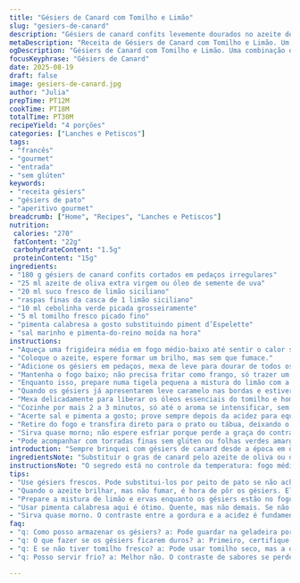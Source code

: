 ```yaml
---
title: "Gésiers de Canard com Tomilho e Limão"
slug: "gesiers-de-canard"
description: "Gésiers de canard confits levemente dourados no azeite de oliva, com toque de tomilho fresco e raspas de limão siciliano, finalizados com pimenta calabresa e cebolinha. Receita simples e rápida, rende 4 porções ideias para entrada ou aperitivo. Sem glúten, lácteos, ovos."
metaDescription: "Receita de Gésiers de Canard com Tomilho e Limão. Um prato delicioso e refinado, perfeito como entrada ou aperitivo."
ogDescription: "Gésiers de Canard com Tomilho e Limão. Uma combinação de sabores que surpreende. Perfeito para um aperitivo especial."
focusKeyphrase: "Gésiers de Canard"
date: 2025-08-19
draft: false
image: gesiers-de-canard.jpg
author: "Julia"
prepTime: PT12M
cookTime: PT18M
totalTime: PT30M
recipeYield: "4 porções"
categories: ["Lanches e Petiscos"]
tags:
- "francês"
- "gourmet"
- "entrada"
- "sem glúten"
keywords:
- "receita gésiers"
- "gésiers de pato"
- "aperitivo gourmet"
breadcrumb: ["Home", "Recipes", "Lanches e Petiscos"]
nutrition: 
 calories: "270"
 fatContent: "22g"
 carbohydrateContent: "1.5g"
 proteinContent: "15g"
ingredients:
- "180 g gésiers de canard confits cortados em pedaços irregulares"
- "25 ml azeite de oliva extra virgem ou óleo de semente de uva"
- "20 ml suco fresco de limão siciliano"
- "raspas finas da casca de 1 limão siciliano"
- "10 ml cebolinha verde picada grosseiramente"
- "5 ml tomilho fresco picado fino"
- "pimenta calabresa a gosto substituindo piment d’Espelette"
- "sal marinho e pimenta-do-reino moída na hora"
instructions:
- "Aqueça uma frigideira média em fogo médio-baixo até sentir o calor suave."
- "Coloque o azeite, espere formar um brilho, mas sem que fumace."
- "Adicione os gésiers em pedaços, mexa de leve para dourar de todos os lados - vão soltar um aroma intenso, escute o som dando espaço para a crosta ficar firme sem queime."
- "Mantenha o fogo baixo; não precisa fritar como frango, só trazer um toque crocante nas bordas e aquecer por completo—8 a 12 minutos vai depender do ponto do seu fogão."
- "Enquanto isso, prepare numa tigela pequena a mistura do limão com a cebolinha, tomilho e pimenta calabresa; o frescor do limão e o ardor sutil da pimenta vão balancear a gordura."
- "Quando os gésiers já apresentarem leve caramelo nas bordas e estiverem macios ao toque, abaixe o fogo ao mínimo e despeje a mistura do limão."
- "Mexa delicadamente para liberar os óleos essenciais do tomilho e homogenizar."
- "Cozinhe por mais 2 a 3 minutos, só até o aroma se intensificar, sem deixar o limão cozinhar demais - perde o frescor."
- "Acerte sal e pimenta a gosto; prove sempre depois da acidez para equilibrar."
- "Retire do fogo e transfira direto para o prato ou tábua, deixando o calor residual acabar de harmonizar sabores."
- "Sirva quase morno; não espere esfriar porque perde a graça do contraste dos temperos frescos com a textura firme."
- "Pode acompanhar com torradas finas sem glúten ou folhas verdes amargas, para balancear a untuosidade."
introduction: "Sempre brinquei com gésiers de canard desde a época em que morava na França. A graça está no contraste entre a textura firme e a gordura que derrete na boca, algo que o limão dá aquela refrescância essencial pra não ficar enjoativo. O tomilho entra pra dar um toque herbal que, na minha experiência, evita aquele pesado típico. Usei pimenta calabresa no lugar do piment d’Espelette, porque aqui no Brasil é o que temos mais à mão, e o toque picante fica na medida certa. A gordura do azeite ajuda a dourar sem exagerar na manteiga ou gordura de pato mesmo — a praticidade é chave quando não quer perder tempo, ainda mais preparando como aperitivo. Experimentei deixar mais tempo pra dar crocância e notei que perde a suculência; o segredo é sentir o aroma e o som da frigideira pra tirar na hora certa."
ingredientsNote: "Substituir o gras de canard pelo azeite de oliva ou óleo de semente de uva muda a textura e leveza do prato, ideal pra quem evita gorduras pesadas mas quer aquele toque untuoso. Reduzi a quantidade de gésiers para 180 g, porque pouca quantidade já dá um charme na mesa e evita que fique pesado demais na refeição. Tomilho fresco pela sua rusticidade vai melhor com o limão do que outras ervas como alecrim, que pode dominar. Raspas de limão siciliano trazem mais aroma do que o suco sozinho, que uso com moderação para o equilíbrio ácido sem cozinhar demais, o que deixa o prato amargo. Cebolinha dá frescor e crocância sutil. Pimenta calabresa substitui o piment d’Espelette, pois temos fácil acesso e mantém o leve ardor. Sal marinho e pimenta-do-reino do moinho na hora são imprescindíveis para ajustar o sabor final e garantir profundidade."
instructionsNote: "O segredo está no controle da temperatura: fogo médio-baixo mantém o cozimento lento e uniforme dos gésiers, evitando que fiquem ressecados ou borrachudos — se esquentar demais, perde a textura delicada. O cheiro do cozimento vai mudar, ficando mais adocicado e complexo, um sinal claro pra mexer e controlar o ponto. Quando aparecem as primeiras bordas caramelizadas, é hora de reduzir o fogo e adicionar os temperos frescos. Mexer delicadamente ajuda a misturar sabores sem quebrar os pedaços — gésiers muito desfiados perdem a identidade. A acidez do limão deve entrar só no final pra manter o frescor. Prove sempre depois de colocar sal e pimenta, pois o limão pode alterar a percepção do salgado. Servir morno, nunca frio, mantém o contraste da untuosidade com a leve química da acidez e o frescor das ervas. Se faltar gordura, não hesite em pingar umas gotas de azeite na hora de servir — melhora a textura e brilho no prato. Para quem está sem gésiers, peito de pato confit em tirinhas oferece um caminho alternativo, mas lembra que muda a textura e sabor, mais macio e menos marcado."
tips:
- "Use gésiers frescos. Pode substitui-los por peito de pato se não achar. Muda a textura. Gésiers têm crocância, peito é mais macio. Mas vale experimentar. Controle a temperatura no fogo."
- "Quando o azeite brilhar, mas não fumar, é hora de pôr os gésiers. Eles precisam de atenção. Mexa devagar e sinta o cheiro que muda conforme douram. Crocância é importante, mas suculência também."
- "Prepare a mistura de limão e ervas enquanto os gésiers estão no fogo. Fazer isso com antecedência ajuda a ter tudo pronto e aproveitar o momento. O aroma é tudo, cuidado para não cozinhar demais."
- "Usar pimenta calabresa aqui é ótimo. Quente, mas não demais. Se não tiver, pimenta-do-reino é uma opção. Porém o ardor é diferente. Ajuste ao seu gosto. Cuidado e experimente sempre."
- "Sirva quase morno. O contraste entre a gordura e a acidez é fundamental. Se esfriar, o sabor se perde. Se precisar, pingue azeite na hora de servir. Ajuda na apresentação e no sabor."
faq:
- "q: Como posso armazenar os gésiers? a: Pode guardar na geladeira por até três dias. Coloque em recipiente hermético. Para congelar, use saco plástico, bem selado. Vão durar até três meses."
- "q: O que fazer se os gésiers ficarem duros? a: Primeiro, certifique-se de não cozinhar demais. Para corrigir, uma rápida marinada em limão pode ajudar. Contudo, o ideal é cozinhar com calma para manter a textura."
- "q: E se não tiver tomilho fresco? a: Pode usar tomilho seco, mas a quantidade muda. Use cerca de 1/3. O frescor do prato pode ficar diferente, mas ainda sim, sabor pode agradar."
- "q: Posso servir frio? a: Melhor não. O contraste de sabores se perde. Fica menos saboroso. Se necessário, aqueça rapidamente na frigideira com um pouco de azeite antes de servir."

---
```

